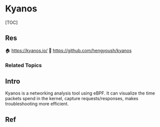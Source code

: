 # Kyanos

[TOC]



## Res
🏠 https://kyanos.io/
🚧 https://github.com/hengyoush/kyanos


### Related Topics



## Intro
Kyanos is a networking analysis tool using eBPF. It can visualize the time packets spend in the kernel, capture requests/responses, makes troubleshooting more efficient.



## Ref
[斩获4.1K star，再见tcpdump！这款开源神器让网络分析快如闪电！]: https://mp.weixin.qq.com/s/x86z34B_6_nzcs1ZxP-j2Q
